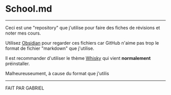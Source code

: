 # School.md

---

Ceci est une "repository" que j'utilise pour faire des fiches de révisions et noter mes cours.

Utilisez [Obsidian](https://obsidian.md/) pour regarder ces fichiers car GitHub n'aime pas trop le format de fichier "markdown" que j'utilise.

Il est recommander d'utiliser le thème [Whisky](https://github.com/GabCoolDude/Obsidian-Whisky) qui vient **normalement** préinstaller.

Malheureuseument, à cause du format que j'utilis

---

FAIT PAR GABRIEL
